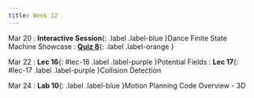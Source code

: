 ```yaml
---
title: Week 12
---
```


Mar 20
: **Interactive Session**{: .label .label-blue }Dance Finite State Machine Showcase
: [**Quiz 8**](){: .label .label-orange }



Mar 22
: **Lec 16**{: #lec-16 .label .label-purple }Potential Fields
: **Lec 17**{: #lec-17 .label .label-purple }Collision Detection



Mar 24
: **Lab 10**{: .label .label-blue }Motion Planning Code Overview - 3D
